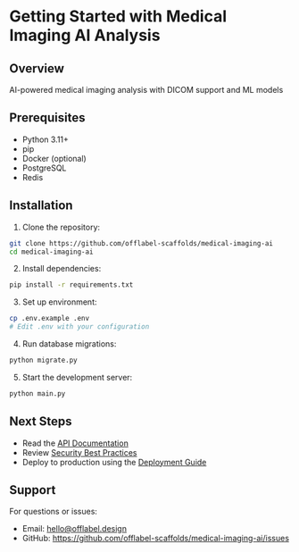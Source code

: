 # Getting Started with Medical Imaging AI Analysis

## Overview

AI-powered medical imaging analysis with DICOM support and ML models

## Prerequisites

- Python 3.11+
- pip
- Docker (optional)
- PostgreSQL
- Redis

## Installation

1. Clone the repository:
```bash
git clone https://github.com/offlabel-scaffolds/medical-imaging-ai
cd medical-imaging-ai
```

2. Install dependencies:
```bash
pip install -r requirements.txt
```

3. Set up environment:
```bash
cp .env.example .env
# Edit .env with your configuration
```

4. Run database migrations:
```bash
python migrate.py
```

5. Start the development server:
```bash
python main.py
```

## Next Steps

- Read the [API Documentation](./api-reference.md)
- Review [Security Best Practices](./security.md)
- Deploy to production using the [Deployment Guide](./deployment.md)

## Support

For questions or issues:
- Email: hello@offlabel.design
- GitHub: https://github.com/offlabel-scaffolds/medical-imaging-ai/issues
